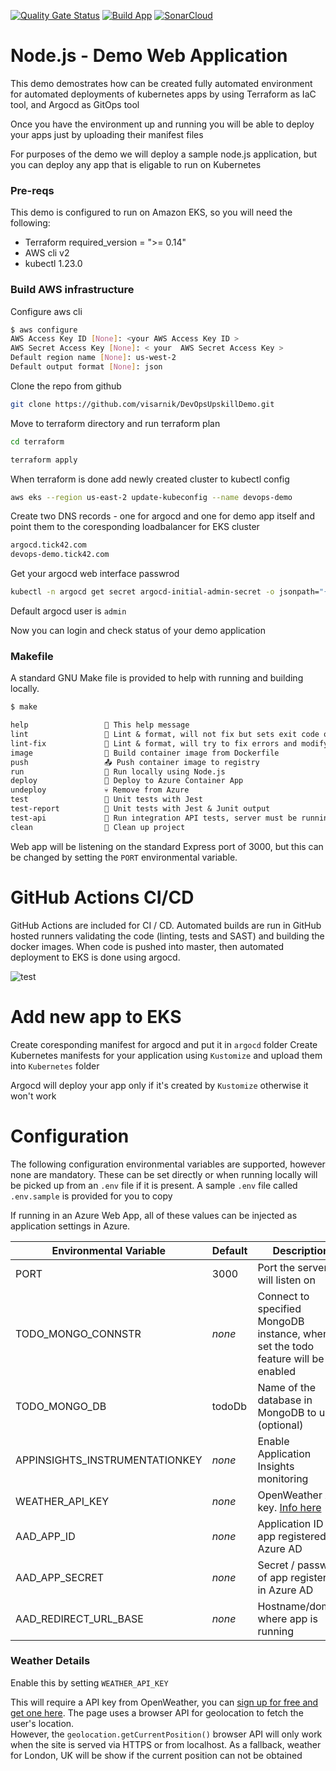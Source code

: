 [![Quality Gate Status](https://sonarcloud.io/api/project_badges/measure?project=visarnik_DevOpsUpskillDemo&metric=alert_status)](https://sonarcloud.io/summary/new_code?id=visarnik_DevOpsUpskillDemo) [![Build App](https://github.com/visarnik/DevOpsUpskillDemo/actions/workflows/ci-build.yaml/badge.svg)](https://github.com/visarnik/DevOpsUpskillDemo/actions/workflows/ci-build.yaml) 
[![SonarCloud](https://sonarcloud.io/images/project_badges/sonarcloud-white.svg)](https://sonarcloud.io/summary/new_code?id=visarnik_DevOpsUpskillDemo) 

# Node.js - Demo Web Application

This demo demostrates how can be created fully automated environment for automated deployments of kubernetes apps by using Terraform as IaC tool, and Argocd as GitOps tool

Once you have the environment up and running you will be able to deploy your apps just by uploading their manifest files 

For purposes of the demo we will deploy a sample node.js application, but you can deploy any app that is eligable to run on Kubernetes
### Pre-reqs
This demo is configured to run on Amazon EKS, so you will need the following:
  - Terraform required_version = ">= 0.14"
  - AWS cli v2
  - kubectl 1.23.0
 
 ### Build AWS infrastructure 
 Configure aws cli
 ```bash
 $ aws configure
AWS Access Key ID [None]: <your AWS Access Key ID >
AWS Secret Access Key [None]: < your  AWS Secret Access Key >
Default region name [None]: us-west-2
Default output format [None]: json
 ```
  Clone the repo from github
  ```bash
git clone https://github.com/visarnik/DevOpsUpskillDemo.git
```
Move to terraform directory and run terraform plan
  ```bash
cd terraform
```
 ```bash
 terraform apply
 ```
When terraform is done add newly created cluster to kubectl config
```bash
aws eks --region us-east-2 update-kubeconfig --name devops-demo
```
Create two DNS records - one for argocd and one for demo app itself and point them to the coresponding loadbalancer for EKS cluster
```bash
argocd.tick42.com
devops-demo.tick42.com
```
Get your argocd web interface passwrod
```bash
kubectl -n argocd get secret argocd-initial-admin-secret -o jsonpath="{.data.password}" | base64 -d && echo
```
Default argocd user is  `admin` <br />

Now you can login and check status of your demo application


### Makefile

A standard GNU Make file is provided to help with running and building locally.

```txt
$ make

help                 💬 This help message
lint                 🔎 Lint & format, will not fix but sets exit code on error
lint-fix             📜 Lint & format, will try to fix errors and modify code
image                🔨 Build container image from Dockerfile
push                 📤 Push container image to registry
run                  🏃 Run locally using Node.js
deploy               🚀 Deploy to Azure Container App
undeploy             💀 Remove from Azure
test                 🎯 Unit tests with Jest
test-report          🤡 Unit tests with Jest & Junit output
test-api             🚦 Run integration API tests, server must be running
clean                🧹 Clean up project
```


Web app will be listening on the standard Express port of 3000, but this can be changed by setting the `PORT` environmental variable.


# GitHub Actions CI/CD

GitHub Actions  are included for CI / CD. Automated builds  are run in GitHub hosted runners validating the code (linting, tests and SAST) and building the docker images. When code is pushed  into master, then automated deployment to EKS is done using argocd.

![test](https://user-images.githubusercontent.com/9821722/150644291-d3aaae43-16a6-4f40-a727-7e6b35112c00.png)

# Add new app to EKS

Create coresponding manifest for argocd and put it in `argocd` folder
Create Kubernetes manifests for your application using `Kustomize` and upload them into `Kubernetes` folder 

Argocd will deploy your app only if it's created by `Kustomize` otherwise it won't work 




# Configuration

The following configuration environmental variables are supported, however none are mandatory. These can be set directly or when running locally will be picked up from an `.env` file if it is present. A sample `.env` file called `.env.sample` is provided for you to copy

If running in an Azure Web App, all of these values can be injected as application settings in Azure.

| Environmental Variable         | Default | Description                                                                      |
| ------------------------------ | ------- | -------------------------------------------------------------------------------- |
| PORT                           | 3000    | Port the server will listen on                                                   |
| TODO_MONGO_CONNSTR             | _none_  | Connect to specified MongoDB instance, when set the todo feature will be enabled |
| TODO_MONGO_DB                  | todoDb  | Name of the database in MongoDB to use (optional)                                |
| APPINSIGHTS_INSTRUMENTATIONKEY | _none_  | Enable Application Insights monitoring                                           |
| WEATHER_API_KEY                | _none_  | OpenWeather API key. [Info here](https://openweathermap.org/api)                 |
| AAD_APP_ID                     | _none_  | Application ID of app registered in Azure AD                                     |
| AAD_APP_SECRET                 | _none_  | Secret / password of app registered in Azure AD                                  |
| AAD_REDIRECT_URL_BASE          | _none_  | Hostname/domain where app is running                                             |

### Weather Details

Enable this by setting `WEATHER_API_KEY`

This will require a API key from OpenWeather, you can [sign up for free and get one here](https://openweathermap.org/price). The page uses a browser API for geolocation to fetch the user's location.  
However, the `geolocation.getCurrentPosition()` browser API will only work when the site is served via HTTPS or from localhost. As a fallback, weather for London, UK will be show if the current position can not be obtained



